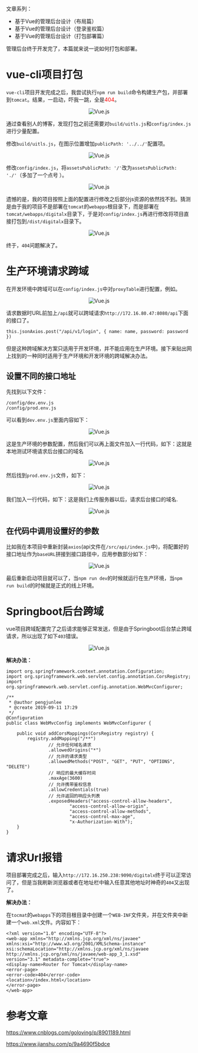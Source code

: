 文章系列：

- 基于Vue的管理后台设计（布局篇）
- 基于Vue的管理后台设计（登录鉴权篇）
- 基于Vue的管理后台设计（打包部署篇）

管理后台终于开发完了，本篇就来说一说如何打包和部署。

# vue-cli项目打包
`vue-cli`项目开发完成之后，我尝试执行`npm run build`命令构建生产包，并部署到`tomcat`。结果，一启动，吓我一跳，全是<font color=red>404</font>。
<div align=center>

![Vue.js](./imgs/83.png "Vue.js示意图")
<div align=left>

通过查看别人的博客，发现打包之前还需要对`build/uitls.js`和`config/index.js`进行少量配置。

修改`build/uitls.js`，在图示位置增加`publicPath: '../../'`配置项。
<div align=center>

![Vue.js](./imgs/84.png "Vue.js示意图")
<div align=left>

修改`config/index.js`，将`assetsPublicPath: '/'`改为`assetsPublicPath: './'`（多加了一个点号 ）。
<div align=center>

![Vue.js](./imgs/85.png "Vue.js示意图")
<div align=left>

遗憾的是，我的项目按照上面的配置进行修改之后部分js资源的依然找不到。猜测是由于我的项目不是部署在`tomcat`的`webapps`根目录下，而是部署在`tomcat/webapps/digitalx`目录下，于是对`config/index.js`再进行修改将项目直接打包到`/dist/digitalx`目录下。
<div align=center>

![Vue.js](./imgs/86.png "Vue.js示意图")
<div align=left>

终于，`404`问题解决了。

# 生产环境请求跨域
在开发环境中跨域可以在`config/index.js`中对`proxyTable`进行配置，例如。
<div align=center>

![Vue.js](./imgs/87.png "Vue.js示意图")
<div align=left>

请求数据时URL前加上`/api`就可以跨域请求`http://172.16.80.47:8080/api`下面的接口了。

	this.jsonAxios.post("/api/v1/login", { name: name, password: password })

但是这种跨域解决方案只适用于开发环境，并不能应用在生产环境。接下来贴出网上找到的一种同时适用于生产环境和开发环境的跨域解决办法。

## 设置不同的接口地址
先找到以下文件：

	/config/dev.env.js
	/config/prod.env.js

可以看到`dev.env.js`里面内容如下：
<div align=center>

![Vue.js](./imgs/88.png "Vue.js示意图")
<div align=left>

这是生产环境的参数配置，然后我们可以再上面文件加入一行代码，如下：这就是本地测试环境请求后台接口的域名
<div align=center>

![Vue.js](./imgs/89.png "Vue.js示意图")
<div align=left>

然后找到`prod.env.js`文件，如下：
<div align=center>

![Vue.js](./imgs/90.png "Vue.js示意图")
<div align=left>

我们加入一行代码，如下：这是我们上传服务器以后，请求后台接口的域名.
<div align=center>

![Vue.js](./imgs/91.png "Vue.js示意图")
<div align=left>

## 在代码中调用设置好的参数
比如我在本项目中重新封装`axios`(api文件在`/src/api/index.js`中)，将配置好的接口地址作为`baseURL`拼接到接口路径中，应用参数部分如下：
<div align=center>

![Vue.js](./imgs/92.png "Vue.js示意图")
<div align=left>

最后重新启动项目就可以了，当`npm run dev`的时候就运行在生产环境，当`npm run build`的时候就是正式的线上环境。

# Springboot后台跨域
vue项目跨域配置完了之后请求能够正常发送，但是由于Springboot后台禁止跨域请求，所以出现了如下`403`错误。
<div align=center>

![Vue.js](./imgs/93.png "Vue.js示意图")
<div align=left>

**解决办法：**

	import org.springframework.context.annotation.Configuration;
	import org.springframework.web.servlet.config.annotation.CorsRegistry;
	import org.springframework.web.servlet.config.annotation.WebMvcConfigurer;
	 
	/**
	 * @author pengjunlee
	 * @create 2019-09-11 17:29
	 */
	@Configuration
	public class WebMvcConfig implements WebMvcConfigurer {
	 
	    public void addCorsMappings(CorsRegistry registry) {
	        registry.addMapping("/**")
	                // 允许任何域名请求
	                .allowedOrigins("*")
	                // 允许的请求类型
	                .allowedMethods("POST", "GET", "PUT", "OPTIONS", "DELETE")
	                // 响应的最大缓存时间
	                .maxAge(3600)
	                // 允许携带鉴权信息
	                .allowCredentials(true)
	                // 允许返回的响应头列表
	                .exposedHeaders("access-control-allow-headers",
	                        "access-control-allow-origin",
	                        "access-control-allow-methods",
	                        "access-control-max-age",
	                        "x-Authorization-With");
	    }
	}

# 请求Url报错
项目部署完成之后，输入`http://172.16.250.238:9090/digitalx`终于可以正常访问了，但是当我刷新浏览器或者在地址栏中输入任意其他地址时神奇的`404`又出现了。

**解决办法：**

在`tocmat`的`webapps`下的项目根目录中创建一个`WEB-INF`文件夹，并在文件夹中新建一个`web.xml`文件。内容如下：

	<?xml version="1.0" encoding="UTF-8"?>
	<web-app xmlns="http://xmlns.jcp.org/xml/ns/javaee" xmlns:xsi="http://www.w3.org/2001/XMLSchema-instance"
	xsi:schemaLocation="http://xmlns.jcp.org/xml/ns/javaee
	http://xmlns.jcp.org/xml/ns/javaee/web-app_3_1.xsd"
	version="3.1" metadata-complete="true">
	<display-name>Router for Tomcat</display-name>
	<error-page>
	<error-code>404</error-code>
	<location>/index.html</location>
	</error-page>
	</web-app>

# 参考文章

<https://www.cnblogs.com/goloving/p/8901189.html>

<https://www.jianshu.com/p/9a4690f5bdce>
 